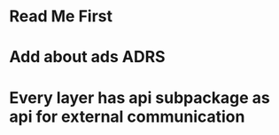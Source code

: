# Read Me First


# Add about ads ADRS


# Every layer has api subpackage as api for external communication  
